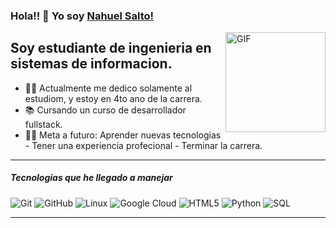 ### Hola!! 👋 Yo soy [Nahuel Salto!](https://github.com/mnahuels)

<img align="right" alt="GIF" height="160px" src="https://media.giphy.com/media/iIqmM5tTjmpOB9mpbn/giphy.gif" />

## Soy estudiante de ingenieria en sistemas de informacion.

- 👨‍💻 Actualmente me dedico solamente al estudiom, y estoy en 4to ano de la carrera.
- 📚 Cursando un curso de desarrollador fullstack.
- 💪🏼 Meta a futuro: Aprender nuevas tecnologias - Tener una experiencia profecional - Terminar la carrera.

---

##### Tecnologias que he llegado a manejar

![Git](https://img.shields.io/badge/-Git-222222?style=flat&logo=git&logoColor=F05032)
![GitHub](https://img.shields.io/badge/-GitHub-222222?style=flat&logo=github&logoColor=181717)
![Linux](https://img.shields.io/badge/-Linux-222222?style=flat&logo=linux&logoColor=FCC624)
![Google Cloud](https://img.shields.io/badge/Google%20Cloud-black?style=flat-square&logo=google-cloud)
![HTML5](https://img.shields.io/badge/-HTML5-000000?style=flat&logo=html5)
![Python](https://img.shields.io/badge/-Python-000000?style=flat&logo=python)
![SQL](https://img.shields.io/badge/-SQL-000000?style=flat&logo=postgresql)
<br/>

---

